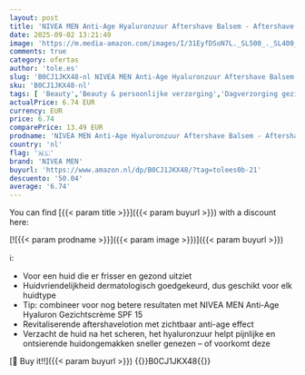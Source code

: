 ```yaml
---
layout: post
title: 'NIVEA MEN Anti-Age Hyaluronzuur Aftershave Balsem - Aftershave Balm met Hydraterende werking - Gezichtsverzorging -100 ml'
date: 2025-09-02 13:21:49
image: 'https://m.media-amazon.com/images/I/31EyfDSoN7L._SL500_._SL400_.jpg'
comments: true
category: ofertas
author: 'tole.es'
slug: 'B0CJ1JKX48-nl NIVEA MEN Anti-Age Hyaluronzuur Aftershave Balsem -...'
sku: 'B0CJ1JKX48-nl'
tags: [ 'Beauty','Beauty & persoonlijke verzorging','Dagverzorging gezicht','Gezichtsverzorgingsproducten','Huidverzorging','Vochtinbrengende middelen voor gezicht','nivea men','🇳🇱', ]
actualPrice: 6.74 EUR
currency: EUR
price: 6.74
comparePrice: 13.49 EUR
prodname: 'NIVEA MEN Anti-Age Hyaluronzuur Aftershave Balsem - Aftershave Balm met Hydraterende werking - Gezichtsverzorging -100 ml'
country: 'nl'
flag: '🇳🇱'
brand: 'NIVEA MEN'
buyurl: 'https://www.amazon.nl/dp/B0CJ1JKX48/?tag=tolees0b-21'
descuento: '50.04'
average: '6.74'
---
```


You can find [{{< param title >}}]({{< param buyurl >}}) with a discount here:

[![{{< param prodname >}}]({{< param image >}})]({{< param buyurl >}})

ℹ️:

- Voor een huid die er frisser en gezond uitziet
- Huidvriendelijkheid dermatologisch goedgekeurd, dus geschikt voor elk huidtype
- Tip: combineer voor nog betere resultaten met NIVEA MEN Anti-Age Hyaluron Gezichtscrème SPF 15
- Revitaliserende aftershavelotion met zichtbaar anti-age effect
- Verzacht de huid na het scheren, het hyaluronzuur helpt pijnlijke en ontsierende huidongemakken sneller genezen – of voorkomt deze

[🛒 Buy it!!]({{< param buyurl >}})
{{<world>}}B0CJ1JKX48{{</world>}}
